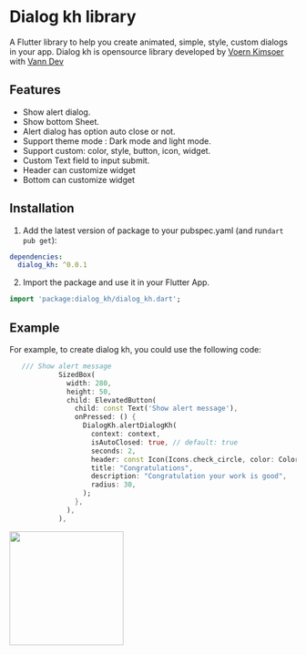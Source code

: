 # Dialog kh library
A Flutter library to help you create animated, simple, style, custom dialogs in your app.
Dialog kh is opensource library developed by <a href="https://kimsoer.site/">Voern Kimsoer</a> with <a href="https://www.youtube.com/channel/UCeOdLQeAytUW38kgLUbZ2BA">Vann Dev</a>


## Features

- Show alert dialog.
- Show bottom Sheet.
- Alert dialog has option auto close or not.
- Support theme mode : Dark mode and light mode.
- Support custom: color, style, button, icon, widget.
- Custom Text field to input submit.
- Header can customize widget
- Bottom can customize widget

## Installation

1. Add the latest version of package to your pubspec.yaml (and run`dart pub get`):
```yaml
dependencies:
  dialog_kh: ^0.0.1
```
2. Import the package and use it in your Flutter App.
```dart
import 'package:dialog_kh/dialog_kh.dart';
```

## Example
For example, to create dialog kh, you could use the following code:

```dart
   /// Show alert message
            SizedBox(
              width: 280,
              height: 50,
              child: ElevatedButton(
                child: const Text('Show alert message'),
                onPressed: () {
                  DialogKh.alertDialogKh(
                    context: context,
                    isAutoClosed: true, // default: true
                    seconds: 2,
                    header: const Icon(Icons.check_circle, color: Colors.green, size: 100),
                    title: "Congratulations",
                    description: "Congratulation your work is good",
                    radius: 30,
                  );
                },
              ),
            ),
```
<img src="https://github.com/chhumsovann/dialog_kh/raw/main/img/alert_message.jpg"  width="200"/>
